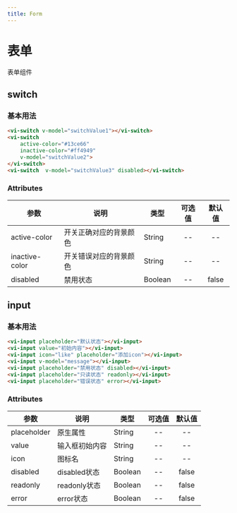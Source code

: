 ```yaml
---
title: Form
---
```

# 表单

表单组件

## switch

### 基本用法

<ClientOnly>
<switch-demo></switch-demo>
</ClientOnly>

```html
<vi-switch v-model="switchValue1"></vi-switch>
<vi-switch
    active-color="#13ce66"
    inactive-color="#ff4949"
    v-model="switchValue2">
</vi-switch>
<vi-switch  v-model="switchValue3" disabled></vi-switch>
```

### Attributes

| 参数 | 说明 | 类型 | 可选值 | 默认值 |
| ------- | ------ | ------ | :------: | :------: |
| active-color | 开关正确对应的背景颜色 | String | -- | -- |
| inactive-color | 开关错误对应的背景颜色 | String | -- | -- |
| disabled | 禁用状态 | Boolean | -- | false |

## input

### 基本用法

<ClientOnly>
<input-demo></input-demo>
</ClientOnly>

```html
<vi-input placeholder="默认状态"></vi-input>
<vi-input value="初始内容"></vi-input>
<vi-input icon="like" placeholder="添加icon"></vi-input>
<vi-input v-model="message"></vi-input>
<vi-input placeholder="禁用状态" disabled></vi-input>
<vi-input placeholder="只读状态" readonly></vi-input>
<vi-input placeholder="错误状态" error></vi-input>
```

### Attributes

| 参数 | 说明 | 类型 | 可选值 | 默认值 |
| ------- | ------ | ------ | :------: | :------: |
| placeholder | 原生属性 | String | -- | -- |
| value | 输入框初始内容 | String | -- | -- |
| icon | 图标名 | String | -- | -- |
| disabled | disabled状态 | Boolean | -- | false |
| readonly | readonly状态 | Boolean | -- | false |
| error | error状态 | Boolean | -- | false |






<ClientOnly>
<box-sizing></box-sizing>
</ClientOnly>